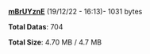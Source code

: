 [**mBrUYznE**](/data/mBrUYznE.txt) (19/12/22 - 16:13)- 1031 bytes

**Total Datas**: 704

**Total Size**: 4.70 MB / 4.7 MB